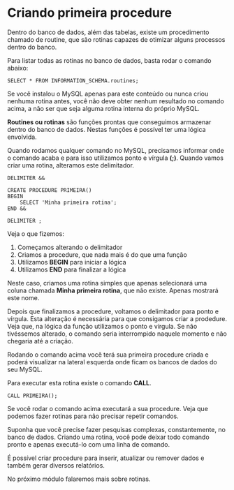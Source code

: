 # Criando primeira procedure

Dentro do banco de dados, além das tabelas, existe um procedimento chamado de routine, que são rotinas capazes de otimizar alguns processos dentro do banco.

Para listar todas as rotinas no banco de dados, basta rodar o comando abaixo:

```
SELECT * FROM INFORMATION_SCHEMA.routines;
```

Se você instalou o MySQL apenas para este conteúdo ou nunca criou nenhuma rotina antes, você não deve obter nenhum resultado no comando acima, a não ser que seja alguma rotina interna do próprio MySQL.

**Routines ou rotinas** são funções prontas que conseguimos armazenar dentro do banco de dados. Nestas funções é possível ter uma lógica envolvida.

Quando rodamos qualquer comando no MySQL, precisamos informar onde o comando acaba e para isso utilizamos ponto e vírgula **(;)**. Quando vamos criar uma rotina, alteramos este delimitador.

```
DELIMITER &&

CREATE PROCEDURE PRIMEIRA()
BEGIN
	SELECT 'Minha primeira rotina';
END &&

DELIMITER ;
```

Veja o que fizemos:

1. Começamos alterando o delimitador 
2. Criamos a procedure, que nada mais é do que uma função
3. Utilizamos **BEGIN** para iniciar a lógica 
4. Utilizamos **END** para finalizar a lógica

Neste caso, criamos uma rotina simples que apenas selecionará uma coluna chamada **Minha primeira rotina**, que não existe. Apenas mostrará este nome.

Depois que finalizamos a procedure, voltamos o delimitador para ponto e vírgula. Esta alteração é necessária para que consigamos criar a prodedure. 
Veja que, na lógica da função utilizamos o ponto e vírgula. Se não tivéssemos alterado, o comando seria interrompido naquele momento e não chegaria até a criação.

Rodando o comando acima você terá sua primeira procedure criada e poderá visualizar na lateral esquerda onde ficam os bancos de dados do seu MySQL.

Para executar esta rotina existe o comando **CALL**.

```
CALL PRIMEIRA();
```

Se você rodar o comando acima executará a sua procedure. Veja que podemos fazer rotinas para não precisar repetir comandos.

Suponha que você precise fazer pesquisas complexas, constantemente, no banco de dados. Criando uma rotina, você pode deixar todo comando pronto e apenas executá-lo com uma linha de comando.

É possível criar procedure para inserir, atualizar ou remover dados e também gerar diversos relatórios.

No próximo módulo falaremos mais sobre rotinas.